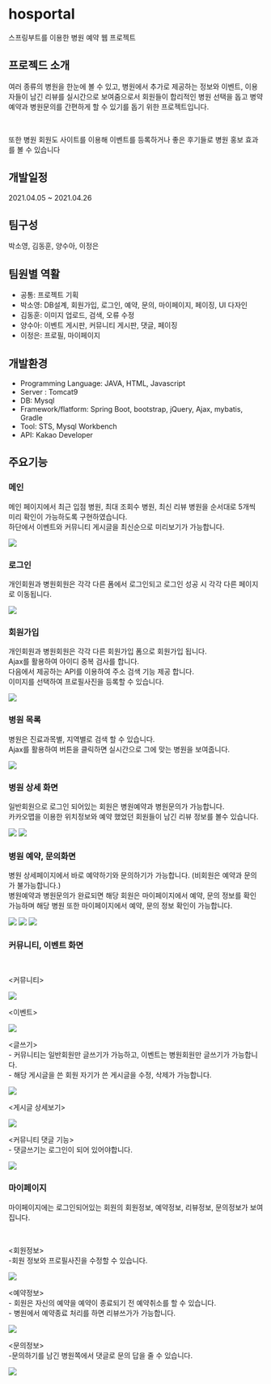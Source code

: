 # hosportal
스프링부트를 이용한 병원 예약 웹 프로젝트
<h2>프로젝드 소개</h2>
<p>여러 종류의 병원을 한눈에 볼 수 있고, 병원에서 추가로 제공하는 정보와 이벤트, 이용자들이 남긴 리뷰를 실시간으로 보여줌으로서 회원들이 합리적인 병원 선택을 돕고 병약예약과 병원문의를 간편하게 할 수 있기를 돕기 위한 프로젝트입니다.</p><br>
<p>또한 병원 회원도 사이트를 이용해 이벤트를 등록하거나 좋은 후기들로 병원 홍보 효과를 볼 수 있습니다</p>
<h2>개발일정</h2>
<p>2021.04.05 ~ 2021.04.26</p>
<h2>팀구성</h2>
<p>박소영, 김동훈, 양수아, 이정은</p>
<h2>팀원별 역활</h2>
<ul>
  <li>공통: 프로젝트 기획</li> 
  <li>박소영: DB설계, 회원가입, 로그인, 예약, 문의, 마이페이지, 페이징, UI 다자인</li>
  <li>김동훈: 이미지 업로드, 검색, 오류 수정</li>
  <li>양수아: 이벤트 게시판, 커뮤니티 게시판, 댓글, 페이징</li>
  <li>이정은: 프로필, 마이페이지</li>
</ul>
<h2>개발환경</h2>
<ul>
  <li>Programming Language: JAVA, HTML, Javascript</li>
  <li>Server : Tomcat9</li>
  <li>DB: Mysql</li>
  <li>Framework/flatform: Spring Boot, bootstrap, jQuery, Ajax, mybatis, Gradle</li>
  <li>Tool: STS, Mysql Workbench</li> 
  <li>API:  Kakao Developer</li>
</ul>
<h2>주요기능</h2>
<h3>메인</h3>
<p>메인 페이지에서 최근 입점 병원, 최대 조회수 병원, 최신 리뷰 병원을 순서대로 5개씩 미리 확인이 가능하도록 구현하였습니다.<br>
  하단에서 이벤트와 커뮤니티 게시글을 최신순으로 미리보기가 가능합니다.
</p>
<img src="https://user-images.githubusercontent.com/48235429/116366713-8c975280-a841-11eb-8a54-e666378e2637.png">
<h3>로그인</h3>
<P>개인회원과 병원회원은 각각 다른 폼에서 로그인되고 로그인 성공 시 각각 다른 페이지로 이동됩니다.</p>
<img src="https://user-images.githubusercontent.com/48235429/116367059-e435be00-a841-11eb-9c89-95a54895aa59.png">

<h3>회원가입</h3>
<P>개인회원과 병원회원은 각각 다른 회원가입 폼으로 회원가입 됩니다.<br>
  Ajax를 활용하여 아이디 중복 검사를 합니다.<br>
  다음에서 제공하는 API를 이용하여 주소 검색 기능 제공 합니다.<br>
  이미지를 선택하여 프로필사진을 등록할 수 있습니다.
</p>
<img src="https://user-images.githubusercontent.com/48235429/116368626-80ac9000-a843-11eb-9694-dabb2f145c8a.png">

<h3>병원 목록</h3>
<P>
  병원은 진료과목별, 지역별로 검색 할 수 있습니다.<br>
  Ajax를 활용하여 버튼을 클릭하면 실시간으로 그에 맞는 병원을 보여줍니다.<br>
</p>
<img src="https://user-images.githubusercontent.com/48235429/116369657-953d5800-a844-11eb-99dd-1e82c413bcc3.png">

<h3>병원 상세 화면</h3>
<P>
 일반회원으로 로그인 되어있는 회원은 병원예약과 병원문의가 가능합니다.<br>
  카카오맵을 이용한 위치정보와 예약 했었던 회원들이 남긴 리뷰 정보를 볼수 있습니다.
</p>
<img src="https://user-images.githubusercontent.com/48235429/116380797-4648f000-a84f-11eb-8b42-03d30423b5d8.png">
<img src="https://user-images.githubusercontent.com/48235429/116381506-ec94f580-a84f-11eb-835b-c94b0e66243b.png">

<h3>병원 예약, 문의화면</h3>
<P>
  병원 상세페이지에서 바로 예약하기와 문의하기가 가능합니다. (비회원은 예약과 문의가 불가능합니다.)<br>
  병원예약과 병원문의가 완료되면 해당 회원은 마이페이지에서 예약, 문의 정보를 확인 가능하며 해당 병원 또한 마이페이지에서 예약, 문의 정보 확인이 가능합니다.
  
</p>
<img src="https://user-images.githubusercontent.com/48235429/116381914-4eedf600-a850-11eb-9ae3-4631786e1a08.png">
<img src="https://user-images.githubusercontent.com/48235429/116382054-7a70e080-a850-11eb-8017-da10eef3f0eb.png">
<img src="https://user-images.githubusercontent.com/48235429/116388217-8bbceb80-a856-11eb-9b6f-bff901b12594.png">

<h3>커뮤니티, 이벤트 화면</h3>
<br>
<p><커뮤니티><p>
<img src="https://user-images.githubusercontent.com/48235429/116382833-45b15900-a851-11eb-87e4-be16d92f5c4d.png">
<p><이벤트><p>
<img src="https://user-images.githubusercontent.com/48235429/116383117-87420400-a851-11eb-8b39-da59d7cd0dde.png">
<p>
    <글쓰기><br>
  - 커뮤니티는 일반회원만 글쓰기가 가능하고, 이벤트는 병원회원만 글쓰기가 가능합니다.<br>
  - 해당 게시글을 쓴 회원 자기가 쓴 게시글을 수정, 삭제가 가능합니다.        
</p>
<img src="https://user-images.githubusercontent.com/48235429/116384431-ccb30100-a852-11eb-9979-5d85fcc3ba25.png">
<p><게시글 상세보기></p>
<img src="https://user-images.githubusercontent.com/48235429/116383816-2cf57300-a852-11eb-85a4-c2e521149e71.png">
<p><커뮤니티 댓글 기능><br>
  - 댓글쓰기는 로그인이 되어 있어야합니다.
</p>
<img src="https://user-images.githubusercontent.com/48235429/116384181-91183700-a852-11eb-9a15-05688c0d04d8.png">
  
  
<h3>마이페이지</h3>
<P>
   마이페이지에는 로그인되어있는 회원의 회원정보, 예약정보, 리뷰정보, 문의정보가 보여집니다.
</p><br>
<p><회원정보><br>
  -회원 정보와 프로필사진을 수정할 수 있습니다.
<p>
<img src="https://user-images.githubusercontent.com/48235429/116385471-c8d3ae80-a853-11eb-9afb-0ac685be21cd.png">
<p><예약정보><br>
  - 회원은 자신의 예약을 예약이 종료되기 전 예약취소를 할 수 있습니다.<br>
  - 병원에서 예약종료 처리를 하면 리뷰쓰가가 가능합니다.  
  <p>
<img src="https://user-images.githubusercontent.com/48235429/116385619-edc82180-a853-11eb-943b-bf3742c2a781.png">
<p>
    <문의정보><br>
  -문의하기를 남긴 병원쪽에서 댓글로 문의 답을 줄 수 있습니다.
</p>
<img src="https://user-images.githubusercontent.com/48235429/116385969-4e575e80-a854-11eb-9ff3-9bc2004be30b.png">


